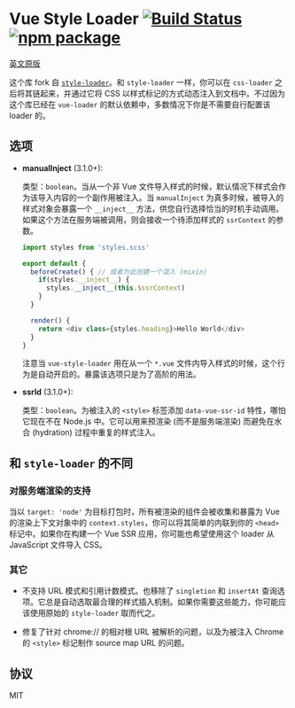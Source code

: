 # Vue Style Loader [![Build Status](https://circleci.com/gh/vuejs/vue-style-loader/tree/master.svg?style=shield)](https://circleci.com/gh/vuejs/vue-loader/tree/master) [![npm package](https://img.shields.io/npm/v/vue-style-loader.svg)](https://www.npmjs.com/package/vue-style-loader)

[英文原版](https://github.com/vuejs/vue-style-loader)

这个库 fork 自 [`style-loader`](https://github.com/webpack/style-loader)。和 `style-loader` 一样，你可以在 `css-loader` 之后将其链起来，并通过它将 CSS 以样式标记的方式动态注入到文档中。不过因为这个库已经在 `vue-loader` 的默认依赖中，多数情况下你是不需要自行配置该 loader 的。

## 选项

- **manualInject** (3.1.0+):

  类型：`boolean`。当从一个非 Vue 文件导入样式的时候，默认情况下样式会作为该导入内容的一个副作用被注入。当 `manualInject` 为真多时候，被导入的样式对象会暴露一个 `__inject__` 方法，供您自行选择恰当的时机手动调用。如果这个方法在服务端被调用，则会接收一个待添加样式的 `ssrContext` 的参数。

  ``` js
  import styles from 'styles.scss'

  export default {
    beforeCreate() { // 或者为此创建一个混入 (mixin)
      if(styles.__inject__) {
        styles.__inject__(this.$ssrContext)
      }
    }

    render() {
      return <div class={styles.heading}>Hello World</div>
    }
  }
  ```

  注意当 `vue-style-loader` 用在从一个 `*.vue` 文件内导入样式的时候，这个行为是自动开启的。暴露该选项只是为了高阶的用法。

- **ssrId** (3.1.0+):

  类型：`boolean`。为被注入的 `<style>` 标签添加 `data-vue-ssr-id` 特性，哪怕它现在不在 Node.js 中。它可以用来预渲染 (而不是服务端渲染) 而避免在水合 (hydration) 过程中重复的样式注入。

## 和 `style-loader` 的不同

### 对服务端渲染的支持

当以 `target: 'node'` 为目标打包时，所有被渲染的组件会被收集和暴露为 Vue 的渲染上下文对象中的 `context.styles`，你可以将其简单的内联到你的 `<head>` 标记中。如果你在构建一个 Vue SSR 应用，你可能也希望使用这个 loader 从 JavaScript 文件导入 CSS。

### 其它

- 不支持 URL 模式和引用计数模式。也移除了 `singletion` 和 `insertAt` 查询选项。它总是自动选取最合理的样式插入机制。如果你需要这些能力，你可能应该使用原始的 `style-loader` 取而代之。

- 修复了针对 chrome:// 的相对根 URL 被解析的问题，以及为被注入 Chrome 的 `<style>` 标记制作 source map URL 的问题。

## 协议

MIT
